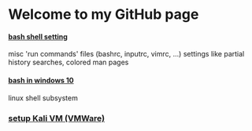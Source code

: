# Welcome to my GitHub page

#### [bash shell setting](https://jxl212.github.io/my_bash_settings)

 misc 'run commands' files (bashrc, inputrc, vimrc, ...) settings like partial history searches, colored man pages

####  [bash in windows 10](https://jxl212.github.io/enable-linux-shell-in-windows-10/)

  linux shell subsystem


### [setup Kali VM (VMWare)](kali-setup/kali-setup-vmware.md)
